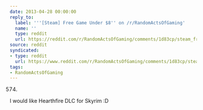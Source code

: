```yaml
---
date: 2013-04-28 00:00:00
reply_to:
  label: '''[Steam] Free Game Under $8'' on /r/RandomActsOfGaming'
  name: ''
  type: reddit
  url: https://reddit.com/r/RandomActsOfGaming/comments/1d83cp/steam_free_game_under_8/
source: reddit
syndicated:
- type: reddit
  url: https://www.reddit.com/r/RandomActsOfGaming/comments/1d83cp/steam_free_game_under_8/c9o5lyv/
tags:
- RandomActsOfGaming
---
```


574.

I would like Hearthfire DLC for Skyrim :D